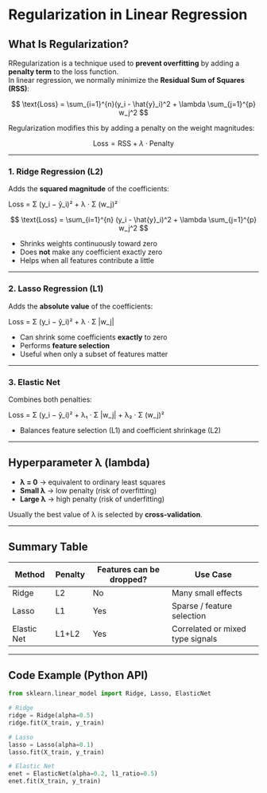 # Regularization in Linear Regression

##  What Is Regularization?

RRegularization is a technique used to **prevent overfitting** by adding a **penalty term** to the loss function.  
In linear regression, we normally minimize the **Residual Sum of Squares (RSS)**:

$$
\text{Loss} = \sum_{i=1}^{n}(y_i - \hat{y}_i)^2 + \lambda \sum_{j=1}^{p} w_j^2
$$

Regularization modifies this by adding a penalty on the weight magnitudes:

$$
\text{Loss} = \text{RSS} + \lambda \cdot \text{Penalty}
$$

---
### 1. Ridge Regression (L2)

Adds the **squared magnitude** of the coefficients:

Loss = Σ (y_i − ŷ_i)²  +  λ · Σ (w_j)²


$$
\text{Loss} = \sum_{i=1}^{n} (y_i - \hat{y}_i)^2 + \lambda \sum_{j=1}^{p} w_j^2
$$

- Shrinks weights continuously toward zero  
- Does **not** make any coefficient exactly zero  
- Helps when all features contribute a little

---

### 2. Lasso Regression (L1)

Adds the **absolute value** of the coefficients:

Loss = Σ (y_i − ŷ_i)²  +  λ · Σ |w_j|


- Can shrink some coefficients **exactly** to zero  
- Performs **feature selection**  
- Useful when only a subset of features matter

---

### 3. Elastic Net

Combines both penalties:

Loss = Σ (y_i − ŷ_i)²  +  λ₁ · Σ |w_j|  +  λ₂ · Σ (w_j)²


- Balances feature selection (L1) and coefficient shrinkage (L2)

---

## Hyperparameter λ (lambda)

- **λ = 0** → equivalent to ordinary least squares  
- **Small λ** → low penalty (risk of overfitting)  
- **Large λ** → high penalty (risk of underfitting)

Usually the best value of λ is selected by **cross-validation**.

---

## Summary Table

| Method       | Penalty | Features can be dropped? | Use Case                         |
|--------------|--------|---------------------------|----------------------------------|
| Ridge        | L2     | No                        | Many small effects               |
| Lasso        | L1     | Yes                       | Sparse / feature selection       |
| Elastic Net  | L1+L2  | Yes                       | Correlated or mixed type signals |

---

## Code Example (Python API)

```python
from sklearn.linear_model import Ridge, Lasso, ElasticNet

# Ridge
ridge = Ridge(alpha=0.5)
ridge.fit(X_train, y_train)

# Lasso
lasso = Lasso(alpha=0.1)
lasso.fit(X_train, y_train)

# Elastic Net
enet = ElasticNet(alpha=0.2, l1_ratio=0.5)
enet.fit(X_train, y_train)
